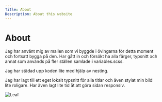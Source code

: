 ```yaml
---
Title: About
Description: About this website
---
```



About
==========================

Jag har använt mig av mallen som vi byggde i övingarna för detta moment och fortsatt bygga på den. Har gått in och försökt ha alla färger, typsnitt och annat som används på fler ställen samlade i variables.scss. 

Jag har städad upp koden lite med hjälp av nesting. 

Jag har lagt till ett eget lokalt typsnitt för alla titlar och även stylat min bild lite roligare. Har även lagt lite tid åt att göra sidan responsiv. 

![Leaf](image/header.jpg?width=50%)
